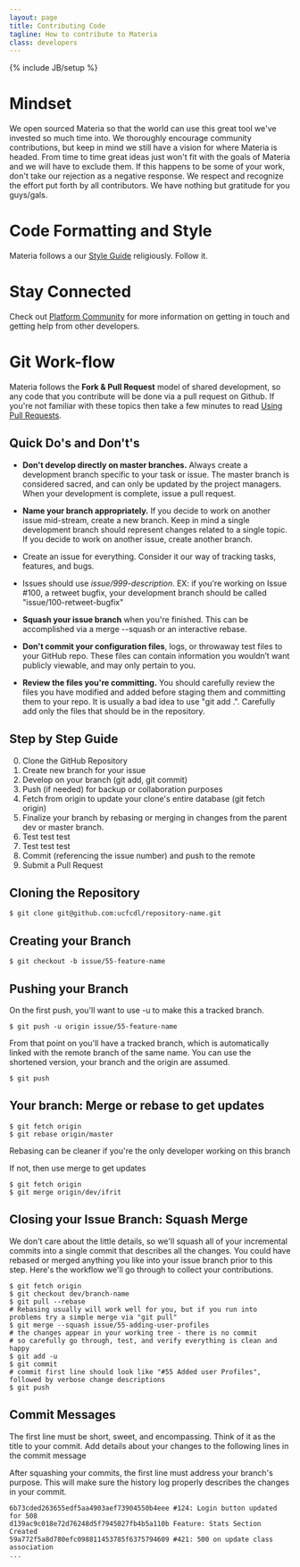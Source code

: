 ```yaml
---
layout: page
title: Contributing Code
tagline: How to contribute to Materia
class: developers
---
```

{% include JB/setup %}

# Mindset #

We open sourced Materia so that the world can use this great tool we've invested so much time into.  We thoroughly encourage community contributions, but keep in mind we still have a vision for where Materia is headed.  From time to time great ideas just won't fit with the goals of Materia and we will have to exclude them. If this happens to be some of your work, don't take our rejection as a negative response. We respect and recognize the effort put forth by all contributors. We have nothing but gratitude for you guys/gals.

# Code Formatting and Style #

Materia follows a our [Style Guide](style-guide.html) religiously. Follow it.

# Stay Connected #
Check out [Platform Community]({{BASE_PATH}}/develop/platform-community.html) for more information on getting in touch and getting help from other developers.

# Git Work-flow #

Materia follows the **Fork &amp; Pull Request** model of shared development, so any code that you contribute will be done via a pull request on Github. If you're not familiar with these topics then take a few minutes to read [Using Pull Requests](https://help.github.com/articles/using-pull-requests).

## Quick Do's and Don't's ##

* **Don't develop directly on master branches.** Always create a development branch specific to your task or issue.  The master branch is considered sacred, and can only be updated by the project managers.  When your development is complete, issue a pull request.

* **Name your branch appropriately.** If you decide to work on another issue mid-stream, create a new branch.  Keep in mind a single development branch should represent changes related to a single topic. If you decide to work on another issue, create another branch.
 * Create an issue for everything.  Consider it our way of tracking tasks, features, and bugs.
 * Issues should use *issue/999-description*. EX: if you're working on Issue #100, a retweet bugfix, your development branch should be called "issue/100-retweet-bugfix"

* **Squash your issue branch** when you're finished.  This can be accomplished via a merge --squash or an interactive rebase.

* **Don't commit your configuration files**, logs, or throwaway test files to your GitHub repo. These files can contain information you wouldn’t want publicly viewable, and may only pertain to you.

* **Review the files you're committing.** You should carefully review the files you have modified and added before staging them and committing them to your repo. It is usually a bad idea to use "git add .". Carefully add only the files that should be in the repository.

## Step by Step Guide ##

0. Clone the GitHub Repository
0. Create new branch for your issue
0. Develop on your branch (git add, git commit)
0. Push (if needed) for backup or collaboration purposes
0. Fetch from origin to update your clone's entire database (git fetch origin)
0. Finalize your branch by rebasing or merging in changes from the parent dev or master branch.
0. Test test test
0. Test test test
0. Commit (referencing the issue number) and push to the remote
0. Submit a Pull Request

## Cloning the Repository ##

	$ git clone git@github.com:ucfcdl/repository-name.git

## Creating your Branch ##

	$ git checkout -b issue/55-feature-name

## Pushing your Branch ##

On the first push, you'll want to use -u to make this a tracked branch.

	$ git push -u origin issue/55-feature-name

From that point on you'll have a tracked branch, which is automatically linked with the remote branch of the same name.  You can use the shortened version, your branch and the origin are assumed.

	$ git push

## Your branch: Merge or rebase to get updates ##

	$ git fetch origin
	$ git rebase origin/master

<aside>
	Rebasing can be cleaner if you're the only developer working on this branch
</aside>

If not, then use merge to get updates

	$ git fetch origin
	$ git merge origin/dev/ifrit

## Closing your Issue Branch: Squash Merge ##

We don't care about the little details, so we'll squash all of your incremental commits into a single commit that describes all the changes.  You could have rebased or merged anything you like into your issue branch prior to this step.  Here's the workflow we'll go through to collect your contributions.

	$ git fetch origin
	$ git checkout dev/branch-name
	$ git pull --rebase
	# Rebasing usually will work well for you, but if you run into problems try a simple merge via "git pull"
	$ git merge --squash issue/55-adding-user-profiles
	# the changes appear in your working tree - there is no commit
	# so carefully go through, test, and verify everything is clean and happy
	$ git add -u
	$ git commit
	# commit first line should look like "#55 Added user Profiles", followed by verbose change descriptions
	$ git push

## Commit Messages ##

The first line must be short, sweet, and encompassing.  Think of it as the title to your commit.  Add details about your changes to the following lines in the commit message

After squashing your commits, the first line must address your branch's purpose.  This will make sure the history log properly describes the changes in your commit.

	6b73cded263655edf5aa4903aef73904550b4eee #124: Login button updated for 508
	d139ac9c018e72d76248d5f7945027fb4b5a110b Feature: Stats Section Created
	59a772f5a8d780efc098811453785f6375794609 #421: 500 on update class association
	...
